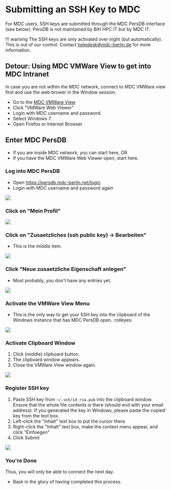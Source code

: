 # Submitting an SSH Key to MDC

For MDC users, SSH keys are submitted through the MDC PersDB interface (see below).
PersDB is not maintained by BIH HPC IT but by MDC IT.

!!! warning
    The SSH keys are only activated over night (but automatically).
    This is out of our control.
    Contact helpdesk@mdc-berlin.de for more information.

## Detour: Using MDC VMWare View to get into MDC Intranet

In case you are not within the MDC network, connect to MDC VMWare view first and use the web brower in the Window session.

- Go to the [MDC VMWare View](https://view.mdc-berlin.de)
- Click "VMWare Web Viewer"
- Login with MDC username and password.
- Select Windows 7.
- Open Firefox or Internet Browser

## Enter MDC PersDB

- If you are inside MDC network, you can start here, OR
- If you have the MDC VMWare Web Viewer open, start here.

### Log into MDC PersDB

- Open https://persdb.mdc-berlin.net/login
- Login with MDC username and password again

![](figures/01_Login.png)

### Click on "Mein Profil"

![](figures/02_After_Login.png)

### Click on "Zusaetzliches (ssh public key) -> Bearbeiten"

- This is the middle item.

![](figures/03_Select_Keys.png)

### Click "Neue zusaetzliche Eigenschaft anlegen"

- Most probably, you don't have any entries yet.

![](figures/04_Add_Keys.png)

### Activate the VMWare View Menu

- This is the only way to get your SSH key into the clipboard of the Windows instance that has MDC PersDB open. :rolleyes:

![](figures/05_Expand_Menu.png)

### Activate Clipboard Window

1. Click (middle) clipboard button.
2. The clipboard window appears.
3. Close the VMWare View window again.

![](figures/06_Show_Clipboard.png)

### Register SSH key

1. Paste SSH key from `~/.ssh/id_rsa.pub` into the clipboard window. Ensure that the whole file contents is there (should end with your email address). If you generated the key in Windows, please paste the copied key from the text box.
2. Left-click the "Inhalt" text box to put the cursor there
3. Right-click the "Inhalt" text box, make the context menu appear, and click "Einfuegen"
4. Click Submit

![](figures/07_Paste_from_Clipboard.png)

### You're Done

  Thus, you will only be able to connect the next day.
- Bask in the glory of having completed this process.
